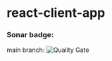 # react-client-app


### Sonar badge:
main branch: ![Quality Gate](https://sonarcloud.io/api/project_badges/measure?project=jwykocki_react-client-app&metric=alert_status&branch=main)
